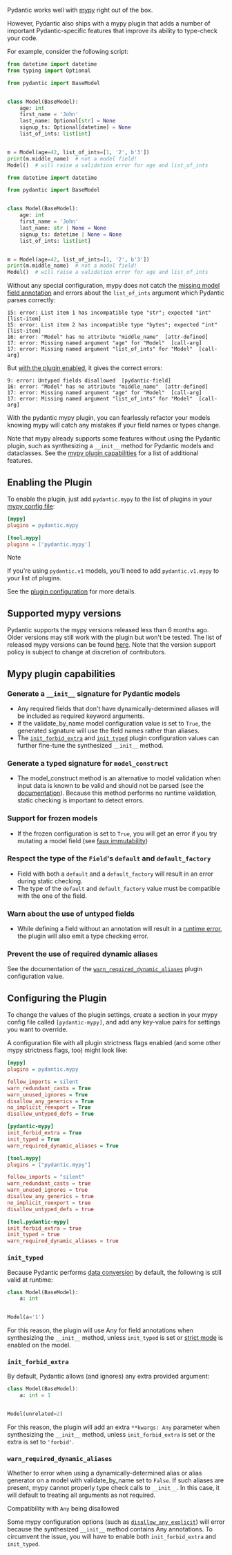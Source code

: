 Pydantic works well with [mypy](http://mypy-lang.org) right out of the box.

However, Pydantic also ships with a mypy plugin that adds a number of important Pydantic-specific features that improve its ability to type-check your code.

For example, consider the following script:

```python
from datetime import datetime
from typing import Optional

from pydantic import BaseModel


class Model(BaseModel):
    age: int
    first_name = 'John'
    last_name: Optional[str] = None
    signup_ts: Optional[datetime] = None
    list_of_ints: list[int]


m = Model(age=42, list_of_ints=[1, '2', b'3'])
print(m.middle_name)  # not a model field!
Model()  # will raise a validation error for age and list_of_ints

```

```python
from datetime import datetime

from pydantic import BaseModel


class Model(BaseModel):
    age: int
    first_name = 'John'
    last_name: str | None = None
    signup_ts: datetime | None = None
    list_of_ints: list[int]


m = Model(age=42, list_of_ints=[1, '2', b'3'])
print(m.middle_name)  # not a model field!
Model()  # will raise a validation error for age and list_of_ints

```

Without any special configuration, mypy does not catch the [missing model field annotation](../../errors/usage_errors/#model-field-missing-annotation) and errors about the `list_of_ints` argument which Pydantic parses correctly:

```text
15: error: List item 1 has incompatible type "str"; expected "int"  [list-item]
15: error: List item 2 has incompatible type "bytes"; expected "int"  [list-item]
16: error: "Model" has no attribute "middle_name"  [attr-defined]
17: error: Missing named argument "age" for "Model"  [call-arg]
17: error: Missing named argument "list_of_ints" for "Model"  [call-arg]

```

But [with the plugin enabled](#enabling-the-plugin), it gives the correct errors:

```text
9: error: Untyped fields disallowed  [pydantic-field]
16: error: "Model" has no attribute "middle_name"  [attr-defined]
17: error: Missing named argument "age" for "Model"  [call-arg]
17: error: Missing named argument "list_of_ints" for "Model"  [call-arg]

```

With the pydantic mypy plugin, you can fearlessly refactor your models knowing mypy will catch any mistakes if your field names or types change.

Note that mypy already supports some features without using the Pydantic plugin, such as synthesizing a `__init__` method for Pydantic models and dataclasses. See the [mypy plugin capabilities](#mypy-plugin-capabilities) for a list of additional features.

## Enabling the Plugin

To enable the plugin, just add `pydantic.mypy` to the list of plugins in your [mypy config file](https://mypy.readthedocs.io/en/latest/config_file.html):

```ini
[mypy]
plugins = pydantic.mypy

```

```toml
[tool.mypy]
plugins = ['pydantic.mypy']

```

Note

If you're using `pydantic.v1` models, you'll need to add `pydantic.v1.mypy` to your list of plugins.

See the [plugin configuration](#configuring-the-plugin) for more details.

## Supported mypy versions

Pydantic supports the mypy versions released less than 6 months ago. Older versions may still work with the plugin but won't be tested. The list of released mypy versions can be found [here](https://mypy-lang.org/news.html). Note that the version support policy is subject to change at discretion of contributors.

## Mypy plugin capabilities

### Generate a `__init__` signature for Pydantic models

- Any required fields that don't have dynamically-determined aliases will be included as required keyword arguments.
- If the validate_by_name model configuration value is set to `True`, the generated signature will use the field names rather than aliases.
- The [`init_forbid_extra`](#init_forbid_extra) and [`init_typed`](#init_typed) plugin configuration values can further fine-tune the synthesized `__init__` method.

### Generate a typed signature for `model_construct`

- The model_construct method is an alternative to model validation when input data is known to be valid and should not be parsed (see the [documentation](../../concepts/models/#creating-models-without-validation)). Because this method performs no runtime validation, static checking is important to detect errors.

### Support for frozen models

- If the frozen configuration is set to `True`, you will get an error if you try mutating a model field (see [faux immutability](../../concepts/models/#faux-immutability))

### Respect the type of the `Field`'s `default` and `default_factory`

- Field with both a `default` and a `default_factory` will result in an error during static checking.
- The type of the `default` and `default_factory` value must be compatible with the one of the field.

### Warn about the use of untyped fields

- While defining a field without an annotation will result in a [runtime error](../../errors/usage_errors/#model-field-missing-annotation), the plugin will also emit a type checking error.

### Prevent the use of required dynamic aliases

See the documentation of the [`warn_required_dynamic_aliases`](#warn_required_dynamic_aliases) plugin configuration value.

## Configuring the Plugin

To change the values of the plugin settings, create a section in your mypy config file called `[pydantic-mypy]`, and add any key-value pairs for settings you want to override.

A configuration file with all plugin strictness flags enabled (and some other mypy strictness flags, too) might look like:

```ini
[mypy]
plugins = pydantic.mypy

follow_imports = silent
warn_redundant_casts = True
warn_unused_ignores = True
disallow_any_generics = True
no_implicit_reexport = True
disallow_untyped_defs = True

[pydantic-mypy]
init_forbid_extra = True
init_typed = True
warn_required_dynamic_aliases = True

```

```toml
[tool.mypy]
plugins = ["pydantic.mypy"]

follow_imports = "silent"
warn_redundant_casts = true
warn_unused_ignores = true
disallow_any_generics = true
no_implicit_reexport = true
disallow_untyped_defs = true

[tool.pydantic-mypy]
init_forbid_extra = true
init_typed = true
warn_required_dynamic_aliases = true

```

### `init_typed`

Because Pydantic performs [data conversion](../../concepts/models/#data-conversion) by default, the following is still valid at runtime:

```python
class Model(BaseModel):
    a: int


Model(a='1')

```

For this reason, the plugin will use Any for field annotations when synthesizing the `__init__` method, unless `init_typed` is set or [strict mode](../../concepts/strict_mode/) is enabled on the model.

### `init_forbid_extra`

By default, Pydantic allows (and ignores) any extra provided argument:

```python
class Model(BaseModel):
    a: int = 1


Model(unrelated=2)

```

For this reason, the plugin will add an extra `**kwargs: Any` parameter when synthesizing the `__init__` method, unless `init_forbid_extra` is set or the extra is set to `'forbid'`.

### `warn_required_dynamic_aliases`

Whether to error when using a dynamically-determined alias or alias generator on a model with validate_by_name set to `False`. If such aliases are present, mypy cannot properly type check calls to `__init__`. In this case, it will default to treating all arguments as not required.

Compatibility with `Any` being disallowed

Some mypy configuration options (such as [`disallow_any_explicit`](https://mypy.readthedocs.io/en/stable/config_file.html#confval-disallow_any_explicit)) will error because the synthesized `__init__` method contains Any annotations. To circumvent the issue, you will have to enable both `init_forbid_extra` and `init_typed`.
